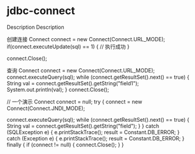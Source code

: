 # jdbc-connect
Description Description 

创建连接
Connect connect = new Connect(Connect.URL_MODE);
if(connect.executeUpdate(sql) == 1)
{
 // 执行成功
}

connect.Close();

查询 Connect connect = new Connect(Connect.URL_MODE);
connect.executeQuery(sql);
while (connect.getResultSet().next() == true)
{
String val = connect.getResultSet().getString("field1");
System.out.println(val);
}
connect.Close();

// 一个演示 Connect connect = null; try { connect = new Connect(Connect.JNDI_MODE);

connect.executeQuery(sql);
while (connect.getResultSet().next() == true)
{
 String val = connect.getResultSet().getString("field");
 }
 }
 catch (SQLException e)
  {
     e.printStackTrace();
     result = Constant.DB_ERROR;
  }
  catch (Exception e)
  {
    e.printStackTrace();
    result = Constant.DB_ERROR;
  }
  finally
  {
    if (connect != null)
    {
      connect.Close();
    }
  }
